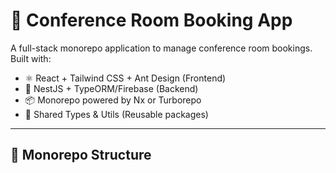 # 🏢 Conference Room Booking App

A full-stack monorepo application to manage conference room bookings. Built with:

- ⚛️ React + Tailwind CSS + Ant Design (Frontend)
- 🚀 NestJS + TypeORM/Firebase (Backend)
- 📦 Monorepo powered by Nx or Turborepo
- 🧠 Shared Types & Utils (Reusable packages)

---

## 📁 Monorepo Structure